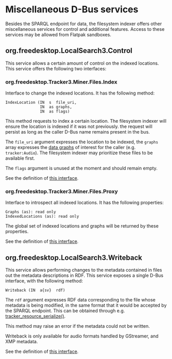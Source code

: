 # Miscellaneous D-Bus services

Besides the SPARQL endpoint for data, the filesystem indexer
offers other miscellaneous services for control and additional
features. Access to these services may be allowed from Flatpak
sandboxes.

## org.freedesktop.LocalSearch3.Control

This service allows a certain amount of control on the
indexed locations. This service offers the following two
interfaces:

### org.freedesktop.Tracker3.Miner.Files.Index

Interface to change the indexed locations. It has the following
method:

```
IndexLocation (IN  s  file_uri,
               IN  as graphs,
               IN  as flags)
```

This method requests to index a certain location. The filesystem
indexer will ensure the location is indexed if it was not previously.
the request will persist as long as the caller D-Bus name remains
present in the bus.

The `file_uri` argument expresses the location to be indexed, the
`graphs` array expresses the [data graphs](endpoint.md#graphs) of
interest for the caller (e.g. `tracker:Audio`). The filesystem
indexer may prioritize these files to be available first.

The `flags` argument is unused at the moment and should remain empty.

See the definition of [this interface](https://gitlab.gnome.org/GNOME/tracker-miners/blob/master/src/tracker-control/org.freedesktop.Tracker3.Miner.Files.Index.xml).

### org.freedesktop.Tracker3.Miner.Files.Proxy

Interface to introspect all indexed locations. It has the following
properties:

```
Graphs (as): read only
IndexedLocations (as): read only
```

The global set of indexed locations and graphs will be returned by
these properties.

See the definition of [this interface](https://gitlab.gnome.org/GNOME/tracker-miners/blob/master/src/tracker-control/org.freedesktop.Tracker3.Miner.Files.Proxy.xml).

## org.freedesktop.LocalSearch3.Writeback

This service allows performing changes to the metadata
contained in files out the metadata descriptions in RDF. This service
exposes a single D-Bus interface, with the following method:

```
Writeback (IN  a{sv}  rdf)
```

The `rdf` argument expresses RDF data corresponding to the file
whose metadata is being modified, in the same format that it would be
accepted by the SPARQL endpoint. This can be obtained through e.g.
[tracker_resource_serialize()](https://gnome.pages.gitlab.gnome.org/tracker/docs/developer/method.Resource.serialize.html).

This method may raise an error if the metadata could not be written.

Writeback is only available for audio formats handled by GStreamer,
and XMP metadata.

See the definition of [this interface](https://gitlab.gnome.org/GNOME/tracker-miners/blob/master/src/tracker-writeback/tracker-writeback.xml).
